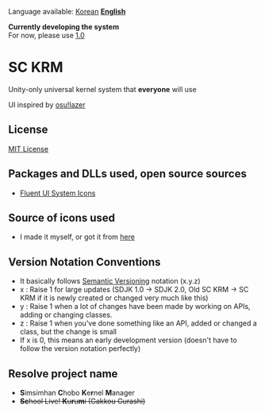 Language available: [Korean](README.md) [**English**](README-EN.md)

**Currently developing the system**  
For now, please use [1.0](https://github.com/SimsimhanChobo/SC-KRM-1.0/)

# SC KRM
Unity-only universal kernel system that **everyone** will use

UI inspired by [osu!lazer](https://github.com/ppy/osu)

## License
[MIT License](https://opensource.org/licenses/MIT)

## Packages and DLLs used, open source sources
- [Fluent UI System Icons](https://github.com/microsoft/fluentui-system-icons)

## Source of icons used
- I made it myself, or got it from [here](https://github.com/microsoft/fluentui-system-icons)

## Version Notation Conventions
- It basically follows [Semantic Versioning](https://semver.org/) notation (x.y.z)
- x : Raise 1 for large updates (SDJK 1.0 -> SDJK 2.0, Old SC KRM -> SC KRM if it is newly created or changed very much like this)
- y : Raise 1 when a lot of changes have been made by working on APIs, adding or changing classes.
- z : Raise 1 when you've done something like an API, added or changed a class, but the change is small
- If x is 0, this means an early development version (doesn't have to follow the version notation perfectly)

## Resolve project name
* **S**imsimhan **C**hobo **K**e**r**nel **M**anager
* ~~**Sc**hool Live! **K**u**r**u**m**i (Gakkou Gurashi)~~
